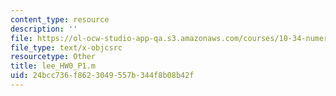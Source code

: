 ```yaml
---
content_type: resource
description: ''
file: https://ol-ocw-studio-app-qa.s3.amazonaws.com/courses/10-34-numerical-methods-applied-to-chemical-engineering-fall-2015/24bcc736f8623049557b344f8b08b42f_lee_HW0_P1.m
file_type: text/x-objcsrc
resourcetype: Other
title: lee_HW0_P1.m
uid: 24bcc736-f862-3049-557b-344f8b08b42f
---
```

